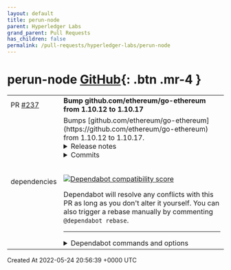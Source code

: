 ```yaml
---
layout: default
title: perun-node
parent: Hyperledger Labs
grand_parent: Pull Requests
has_children: false
permalink: /pull-requests/hyperledger-labs/perun-node
---
```


# perun-node <span class="fs-3 right-align">[GitHub](https://github.com/hyperledger-labs/perun-node){: .btn .mr-4 }</span>


<div>
    <table>
        <tr>
            <td>
                PR <a href="https://github.com/hyperledger-labs/perun-node/pull/237" class=".btn">#237</a>
            </td>
            <td>
                <b>
                    Bump github.com/ethereum/go-ethereum from 1.10.12 to 1.10.17
                </b>
            </td>
        </tr>
        <tr>
            <td>
                <span class="chip">dependencies</span>
            </td>
            <td>
                Bumps [github.com/ethereum/go-ethereum](https://github.com/ethereum/go-ethereum) from 1.10.12 to 1.10.17.
<details>
<summary>Release notes</summary>
<p><em>Sourced from <a href="https://github.com/ethereum/go-ethereum/releases">github.com/ethereum/go-ethereum's releases</a>.</em></p>
<blockquote>
<h2>Ploitari (v1.10.17)</h2>
<p>This is a maintenance release. This release contains a lot of work in preparation for The Merge, and work for an upcoming change to the way state is stored in go-ethereum.</p>
<p>This release also adds a new tool to convert 'legacy' receipts into a newer format. During startup, geth will check the database and tell you if you need to perform the conversion. Converting receipts is only needed if geth's <code>ancients</code> database has not been resynced from scratch during the last couple of years. It is recommended to back-up your receipts freezer table (<code>ancients/receipts*</code>) before performing the conversion.</p>
<p>Compatibility note about <code>core/types</code>: For optimization purposes, <code>types.Header</code> and other types in this package now implement the <code>rlp.Encoder</code> interface. This change can cause incompatibilities because the new method is implemented with pointer receiver. Attempting to RLP-encode unadressable (i.e. non-pointer) values of type <code>Header</code> does not work anymore and will result in an error.</p>
<h3>Change Log</h3>
<ul>
<li>A lot of work towards &quot;The Merge&quot; (TM) was performed (<a href="https://github-redirect.dependabot.com/ethereum/go-ethereum/pull/24574">#24574</a>, <a href="https://github-redirect.dependabot.com/ethereum/go-ethereum/pull/24569">#24569</a>, <a href="https://github-redirect.dependabot.com/ethereum/go-ethereum/pull/24550">#24550</a>, <a href="https://github-redirect.dependabot.com/ethereum/go-ethereum/pull/24548">#24548</a>, <a href="https://github-redirect.dependabot.com/ethereum/go-ethereum/pull/24506">#24506</a>, <a href="https://github-redirect.dependabot.com/ethereum/go-ethereum/pull/24545">#24545</a>, <a href="https://github-redirect.dependabot.com/ethereum/go-ethereum/pull/23982">#23982</a>, <a href="https://github-redirect.dependabot.com/ethereum/go-ethereum/pull/24522">#24522</a>, <a href="https://github-redirect.dependabot.com/ethereum/go-ethereum/pull/24364">#24364</a>)</li>
<li>A lot optimizations for RLP encoding and package trie were added (roughly 20-30% improvement) (<a href="https://github-redirect.dependabot.com/ethereum/go-ethereum/pull/24126">#24126</a>, <a href="https://github-redirect.dependabot.com/ethereum/go-ethereum/pull/24425">#24425</a>, <a href="https://github-redirect.dependabot.com/ethereum/go-ethereum/pull/24420">#24420</a>, <a href="https://github-redirect.dependabot.com/ethereum/go-ethereum/pull/24251">#24251</a>)</li>
<li>Preparatory work for an upcoming for state layout change (<a href="https://github-redirect.dependabot.com/ethereum/go-ethereum/pull/24460">#24460</a>, <a href="https://github-redirect.dependabot.com/ethereum/go-ethereum/pull/23954">#23954</a>, <a href="https://github-redirect.dependabot.com/ethereum/go-ethereum/pull/24486">#24486</a>, <a href="https://github-redirect.dependabot.com/ethereum/go-ethereum/pull/24391">#24391</a>, <a href="https://github-redirect.dependabot.com/ethereum/go-ethereum/pull/24392">#24392</a>)</li>
<li>GraphQL: fee history API methods were added, along with nonce for pending accounts (<a href="https://github-redirect.dependabot.com/ethereum/go-ethereum/pull/24452">#24452</a>)</li>
<li>The non-cgo fallback secp256k1 crypto library was updated and is now ~25% faster (<a href="https://github-redirect.dependabot.com/ethereum/go-ethereum/pull/24533">#24533</a>)</li>
<li>Support for signing nested types via <code>clef</code> (<a href="https://github-redirect.dependabot.com/ethereum/go-ethereum/pull/24407">#24407</a>)</li>
<li>Receipt converter tool (<a href="https://github-redirect.dependabot.com/ethereum/go-ethereum/pull/24028">#24028</a>)</li>
<li>Our builds were updated to use Go 1.18</li>
</ul>
<p>For a full rundown of the changes please consult the Geth 1.10.17 <a href="https://github.com/ethereum/go-ethereum/milestone/129?closed=1">release milestone</a>.</p>
<hr />
<p>As with all our previous releases, you can find the:</p>
<ul>
<li>Pre-built binaries for all platforms on our <a href="https://geth.ethereum.org/downloads/">downloads page</a>.</li>
<li>Docker images published under <a href="https://cloud.docker.com/u/ethereum/repository/docker/ethereum/client-go"><code>ethereum/client-go</code></a>.</li>
<li>Ubuntu packages in our <a href="https://launchpad.net/~ethereum/+archive/ubuntu/ethereum">Launchpad PPA repository</a>.</li>
<li>OSX packages in our <a href="https://github.com/ethereum/homebrew-ethereum">Homebrew Tap repository</a>.</li>
</ul>
<h2>Osun (v1.10.16)</h2>
<p>The focus of this release is bugfixes.</p>
<h4>Bugfixes</h4>
<ul>
<li>Block tracing via <code>debug.traceBlockByHash</code> has sometimes produced inconsistent/corrupt results. Fixed via (<a href="https://github-redirect.dependabot.com/ethereum/go-ethereum/pull/24286">#24286</a>).</li>
<li>The <code>--whitelist</code> CLI parameter functionality was broken in <code>v1.10.14</code>, and is fixed in this release (<a href="https://github-redirect.dependabot.com/ethereum/go-ethereum/pull/24210">#24210</a>).</li>
<li>A bug was introduced, and subsequently fixed, which could cause data corruption during mining (<a href="https://github-redirect.dependabot.com/ethereum/go-ethereum/pull/24349">#24349</a>).</li>
<li>When signing complex datatypes in EIP712-type data, the signing-hash was incorrect. Fixed via (<a href="https://github-redirect.dependabot.com/ethereum/go-ethereum/pull/24220">#24220</a>).</li>
<li>Evm execution times exported via <code>metrics</code>, were sometimes incorrect. Fixed in (<a href="https://github-redirect.dependabot.com/ethereum/go-ethereum/pull/24304">#24304</a>).</li>
<li>Range prover edgecases found and fixed (<a href="https://github-redirect.dependabot.com/ethereum/go-ethereum/pull/24266">#24266</a>, <a href="https://github-redirect.dependabot.com/ethereum/go-ethereum/pull/24257">#24257</a>).</li>
<li>Fix an error related to <code>HTTP2</code> handling (<a href="https://github-redirect.dependabot.com/ethereum/go-ethereum/pull/24292">#24292</a>).</li>
<li>A lot of spleling-mistkaes and issues related to correctness were fixed (<a href="https://github-redirect.dependabot.com/ethereum/go-ethereum/pull/24194">#24194</a>, <a href="https://github-redirect.dependabot.com/ethereum/go-ethereum/pull/24196">#24196</a>, <a href="https://github-redirect.dependabot.com/ethereum/go-ethereum/pull/24198">#24198</a>, <a href="https://github-redirect.dependabot.com/ethereum/go-ethereum/pull/24205">#24205</a>, <a href="https://github-redirect.dependabot.com/ethereum/go-ethereum/pull/24207">#24207</a>, <a href="https://github-redirect.dependabot.com/ethereum/go-ethereum/pull/24244">#24244</a>, <a href="https://github-redirect.dependabot.com/ethereum/go-ethereum/pull/24270">#24270</a>, <a href="https://github-redirect.dependabot.com/ethereum/go-ethereum/pull/24271">#24271</a>, <a href="https://github-redirect.dependabot.com/ethereum/go-ethereum/pull/24224">#24224</a>, <a href="https://github-redirect.dependabot.com/ethereum/go-ethereum/pull/24372">#24372</a>, <a href="https://github-redirect.dependabot.com/ethereum/go-ethereum/pull/24323">#24323</a>, <a href="https://github-redirect.dependabot.com/ethereum/go-ethereum/pull/24289">#24289</a>, <a href="https://github-redirect.dependabot.com/ethereum/go-ethereum/pull/24263">#24263</a> and <a href="https://github-redirect.dependabot.com/ethereum/go-ethereum/pull/24211">#24211</a>).</li>
</ul>
<h4>New features</h4>
<ul>
<li>Work on The Merge includes support for <code>RANDOM</code> opcode (<a href="https://github-redirect.dependabot.com/ethereum/go-ethereum/pull/24141">#24141</a>) and various other internal refactorings (<a href="https://github-redirect.dependabot.com/ethereum/go-ethereum/pull/24328">#24328</a>, <a href="https://github-redirect.dependabot.com/ethereum/go-ethereum/pull/24280">#24280</a>, <a href="https://github-redirect.dependabot.com/ethereum/go-ethereum/pull/24236">#24236</a>, <a href="https://github-redirect.dependabot.com/ethereum/go-ethereum/pull/23256">#23256</a>).</li>
<li>The <code>devp2p</code> binary now supports doing <code>snap/v1</code> protocol testing against a remote node, which can be used for Hive-testing (<a href="https://github-redirect.dependabot.com/ethereum/go-ethereum/pull/24276">#24276</a>).</li>
<li>New diagnostic command to show database metadata (<a href="https://github-redirect.dependabot.com/ethereum/go-ethereum/pull/23900">#23900</a>)</li>
<li><code>ethclient</code> support for <code>CallContractAtHash</code> (<a href="https://github-redirect.dependabot.com/ethereum/go-ethereum/pull/24355">#24355</a>).</li>
</ul>
<!-- raw HTML omitted -->
</blockquote>
<p>... (truncated)</p>
</details>
<details>
<summary>Commits</summary>
<ul>
<li><a href="https://github.com/ethereum/go-ethereum/commit/25c9b49fdb74931137431c24cf28d3c65f9420d2"><code>25c9b49</code></a> params: go-ethereum v1.10.17 stable</li>
<li><a href="https://github.com/ethereum/go-ethereum/commit/de6a113f843822165b7fb26eb4147e493ce5d8b2"><code>de6a113</code></a> eth/catalyst: only apply block if we actually have the state (<a href="https://github-redirect.dependabot.com/ethereum/go-ethereum/issues/24598">#24598</a>)</li>
<li><a href="https://github.com/ethereum/go-ethereum/commit/b502b6ac977a4e13e4255b5b71bdbd3aef608f4b"><code>b502b6a</code></a> cmd/geth: change to non-fatal error message when legacy receipt storage is no...</li>
<li><a href="https://github.com/ethereum/go-ethereum/commit/1027cb52c4068931ef67d7ad8c9ebd4c7a766112"><code>1027cb5</code></a> Merge pull request <a href="https://github-redirect.dependabot.com/ethereum/go-ethereum/issues/24605">#24605</a> from karalabe/revert-setting-ttd</li>
<li><a href="https://github.com/ethereum/go-ethereum/commit/b06e8c4a8a12a9cdfa7ac8dc7fd5f6d15cf089d1"><code>b06e8c4</code></a> core/vm: fix sstore gas comment type (<a href="https://github-redirect.dependabot.com/ethereum/go-ethereum/issues/24583">#24583</a>)</li>
<li><a href="https://github.com/ethereum/go-ethereum/commit/b45d82e94ad2695831d63a11a64c2bcc8d5a8576"><code>b45d82e</code></a> core: set ttd override on all chain variations</li>
<li><a href="https://github.com/ethereum/go-ethereum/commit/0fffd3acbdc5c8f83a27b001623769cb73c5d231"><code>0fffd3a</code></a> build: close sftp connection when done (<a href="https://github-redirect.dependabot.com/ethereum/go-ethereum/issues/24593">#24593</a>)</li>
<li><a href="https://github.com/ethereum/go-ethereum/commit/eb3ebceaa112dc62bbe5751e721c1d6c90bc50fb"><code>eb3ebce</code></a> internal/build: exit sftp upload (<a href="https://github-redirect.dependabot.com/ethereum/go-ethereum/issues/24590">#24590</a>)</li>
<li><a href="https://github.com/ethereum/go-ethereum/commit/d1c243f84100f7d5e2291ec0e731c54b0ec9d2be"><code>d1c243f</code></a> internal/build: prevent travis timeout during ppa upload (<a href="https://github-redirect.dependabot.com/ethereum/go-ethereum/issues/24589">#24589</a>)</li>
<li><a href="https://github.com/ethereum/go-ethereum/commit/19b9cf714ff1aeb044e67e8eb8f1e3cb4f965e7d"><code>19b9cf7</code></a> internal/build: show ppa upload process stdout on stdout (<a href="https://github-redirect.dependabot.com/ethereum/go-ethereum/issues/24588">#24588</a>)</li>
<li>Additional commits viewable in <a href="https://github.com/ethereum/go-ethereum/compare/v1.10.12...v1.10.17">compare view</a></li>
</ul>
</details>
<br />


[![Dependabot compatibility score](https://dependabot-badges.githubapp.com/badges/compatibility_score?dependency-name=github.com/ethereum/go-ethereum&package-manager=go_modules&previous-version=1.10.12&new-version=1.10.17)](https://docs.github.com/en/github/managing-security-vulnerabilities/about-dependabot-security-updates#about-compatibility-scores)

Dependabot will resolve any conflicts with this PR as long as you don't alter it yourself. You can also trigger a rebase manually by commenting `@dependabot rebase`.

[//]: # (dependabot-automerge-start)
[//]: # (dependabot-automerge-end)

---

<details>
<summary>Dependabot commands and options</summary>
<br />

You can trigger Dependabot actions by commenting on this PR:
- `@dependabot rebase` will rebase this PR
- `@dependabot recreate` will recreate this PR, overwriting any edits that have been made to it
- `@dependabot merge` will merge this PR after your CI passes on it
- `@dependabot squash and merge` will squash and merge this PR after your CI passes on it
- `@dependabot cancel merge` will cancel a previously requested merge and block automerging
- `@dependabot reopen` will reopen this PR if it is closed
- `@dependabot close` will close this PR and stop Dependabot recreating it. You can achieve the same result by closing it manually
- `@dependabot ignore this major version` will close this PR and stop Dependabot creating any more for this major version (unless you reopen the PR or upgrade to it yourself)
- `@dependabot ignore this minor version` will close this PR and stop Dependabot creating any more for this minor version (unless you reopen the PR or upgrade to it yourself)
- `@dependabot ignore this dependency` will close this PR and stop Dependabot creating any more for this dependency (unless you reopen the PR or upgrade to it yourself)
- `@dependabot use these labels` will set the current labels as the default for future PRs for this repo and language
- `@dependabot use these reviewers` will set the current reviewers as the default for future PRs for this repo and language
- `@dependabot use these assignees` will set the current assignees as the default for future PRs for this repo and language
- `@dependabot use this milestone` will set the current milestone as the default for future PRs for this repo and language

You can disable automated security fix PRs for this repo from the [Security Alerts page](https://github.com/hyperledger-labs/perun-node/network/alerts).

</details>
            </td>
        </tr>
    </table>
    <div class="right-align">
        Created At 2022-05-24 20:56:39 +0000 UTC
    </div>
</div>

